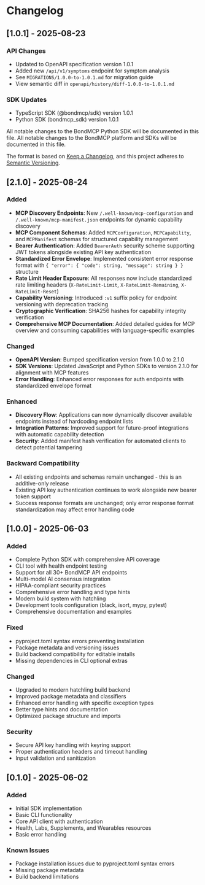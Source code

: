 # Changelog

## [1.0.1] - 2025-08-23

### API Changes
- Updated to OpenAPI specification version 1.0.1
- Added new `/api/v1/symptoms` endpoint for symptom analysis
- See `MIGRATIONS/1.0.0-to-1.0.1.md` for migration guide
- View semantic diff in `openapi/history/diff-1.0.0-to-1.0.1.md`

### SDK Updates
- TypeScript SDK (@bondmcp/sdk) version 1.0.1
- Python SDK (bondmcp_sdk) version 1.0.1



All notable changes to the BondMCP Python SDK will be documented in this file.
All notable changes to the BondMCP platform and SDKs will be documented in this file.

The format is based on [Keep a Changelog](https://keepachangelog.com/en/1.0.0/),
and this project adheres to [Semantic Versioning](https://semver.org/spec/v2.0.0.html).

## [2.1.0] - 2025-08-24

### Added
- **MCP Discovery Endpoints**: New `/.well-known/mcp-configuration` and `/.well-known/mcp-manifest.json` endpoints for dynamic capability discovery
- **MCP Component Schemas**: Added `MCPConfiguration`, `MCPCapability`, and `MCPManifest` schemas for structured capability management
- **Bearer Authentication**: Added `BearerAuth` security scheme supporting JWT tokens alongside existing API key authentication
- **Standardized Error Envelope**: Implemented consistent error response format with `{ "error": { "code": string, "message": string } }` structure
- **Rate Limit Header Exposure**: All responses now include standardized rate limiting headers (`X-RateLimit-Limit`, `X-RateLimit-Remaining`, `X-RateLimit-Reset`)
- **Capability Versioning**: Introduced `:v1` suffix policy for endpoint versioning with deprecation tracking
- **Cryptographic Verification**: SHA256 hashes for capability integrity verification
- **Comprehensive MCP Documentation**: Added detailed guides for MCP overview and consuming capabilities with language-specific examples

### Changed
- **OpenAPI Version**: Bumped specification version from 1.0.0 to 2.1.0
- **SDK Versions**: Updated JavaScript and Python SDKs to version 2.1.0 for alignment with MCP features
- **Error Handling**: Enhanced error responses for auth endpoints with standardized envelope format

### Enhanced
- **Discovery Flow**: Applications can now dynamically discover available endpoints instead of hardcoding endpoint lists
- **Integration Patterns**: Improved support for future-proof integrations with automatic capability detection
- **Security**: Added manifest hash verification for automated clients to detect potential tampering

### Backward Compatibility
- All existing endpoints and schemas remain unchanged - this is an additive-only release
- Existing API key authentication continues to work alongside new bearer token support
- Success response formats are unchanged; only error response format standardization may affect error handling code

## [1.0.0] - 2025-06-03

### Added
- Complete Python SDK with comprehensive API coverage
- CLI tool with health endpoint testing
- Support for all 30+ BondMCP API endpoints
- Multi-model AI consensus integration
- HIPAA-compliant security practices
- Comprehensive error handling and type hints
- Modern build system with hatchling
- Development tools configuration (black, isort, mypy, pytest)
- Comprehensive documentation and examples

### Fixed
- pyproject.toml syntax errors preventing installation
- Package metadata and versioning issues
- Build backend compatibility for editable installs
- Missing dependencies in CLI optional extras

### Changed
- Upgraded to modern hatchling build backend
- Improved package metadata and classifiers
- Enhanced error handling with specific exception types
- Better type hints and documentation
- Optimized package structure and imports

### Security
- Secure API key handling with keyring support
- Proper authentication headers and timeout handling
- Input validation and sanitization

## [0.1.0] - 2025-06-02

### Added
- Initial SDK implementation
- Basic CLI functionality
- Core API client with authentication
- Health, Labs, Supplements, and Wearables resources
- Basic error handling

### Known Issues
- Package installation issues due to pyproject.toml syntax errors
- Missing package metadata
- Build backend limitations


